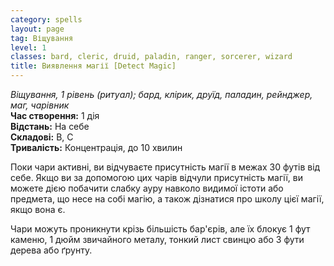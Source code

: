 ```yaml
---
category: spells
layout: page
tag: Віщування
level: 1
classes: bard, cleric, druid, paladin, ranger, sorcerer, wizard
title: Виявлення магії [Detect Magic]
---
```


_Віщування, 1 рівень (ритуал); бард, клірик, друїд, паладин, рейнджер, маг, чарівник_     
**Час створення:** 1 дія    
**Відстань:** На себе    
**Складові:** В, С    
**Тривалість:** Концентрація, до 10 хвилин    

Поки чари активні, ви відчуваєте присутність магії в межах 30 футів від себе. Якщо ви за допомогою цих чарів відчули присутність магії, ви можете дією побачити слабку ауру навколо видимої істоти або предмета, що несе на собі магію, а також дізнатися про школу цієї магії, якщо вона є.    

Чари можуть проникнути крізь більшість бар'єрів, але їх блокує 1 фут каменю, 1 дюйм звичайного металу, тонкий лист свинцю або 3 фути дерева або ґрунту. 
